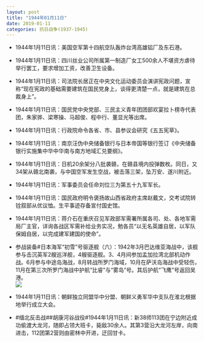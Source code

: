 ```yaml
---
layout: post
title: "1944年01月11日"
date: 2019-01-11
categories: 抗日战争(1937-1945)
---
```


<meta name="referrer" content="no-referrer" />

- 1944年1月11日讯：美国空军第十四航空队轰炸台湾高雄铝厂及东石港。 

- 1944年1月11日讯：四川丝业公司所属第一制造厂女工500余人不堪资方虐待举行罢工，要求增加工资，改善卫生设备。 

- 1944年1月11日讯：司法院长居正在中央文化运动委员会演讲宪政问题，宣称“现在宪政的基础需要建筑在国民党身上，谈得更清楚一点，就是建筑在总裁身上”。 

- 1944年1月11日讯：国民党中央党部、三民主义青年团团部欢宴拉卜楞寺代表团，朱家骅、梁寒操、马超俊、程中行、董显光等出席。 

- 1944年1月11日讯：行政院命令各省、市、县参议会研究《五五宪草》。 

- 1944年1月11日讯：南京汪伪中央储备银行与日本帝国等银行签订《中央储备银行实施集中华中华南与南方地域汇兑要纲》。 

- 1944年1月11日讯：日机20余架分八批袭赣，在赣县境内投弹数枚。同日，又34架从赣北南袭，与中国空军发生空战，被击落三架，坠万安、遂川附近。 

- 1944年1月11日讯：军事委员会任命刘位三为第五十九军军长。 

- 1944年1月11日讯：国民政府明令褒扬故山西省政府主席赵戴文，交考试院转铨叙部从优议恤。生平事迹存备宣付国史馆。 

- 1944年1月11日讯：蒋介石在重庆召见军政部军需署所属各司、处、各地军需局厂主官，详询各战区军需补给业务实况，勉各员“以无名英雄自居，以军队保姆自居，以完成建军建国的使命”。 

- 参战装备#日本海军“初雪”号驱逐舰（六）：1942年3月巴达维亚海战中，该舰参与击沉英军2艘巡洋舰，4艘驱逐舰。3、4月间参加孟加拉湾北部机动作战。6月参与中途岛海战，8月转战所罗门海域，10月在萨沃岛海战中受轻伤，11月在第三次所罗门海战中护航“比睿”与“雾岛”号。其后护航“飞鹰”号返回吴港。 <br/><img src="https://wx1.sinaimg.cn/large/aca367d8ly1fz2eyotszrj22790u0n9g.jpg" />

- 1944年1月11日讯：朝鲜独立同盟华中分盟、朝鲜义勇军华中支队在淮北根据地举行成立大会。 

- #缅北反击战##胡康河谷战役#1944年1月11日讯：新38师113团在宁边附近成功偷渡大龙河，随即占领大班卡，毙敌30余人。其第3营沿大龙河左岸，向南进击，112团第2营则由密林中开进，迂回甘卡。 

